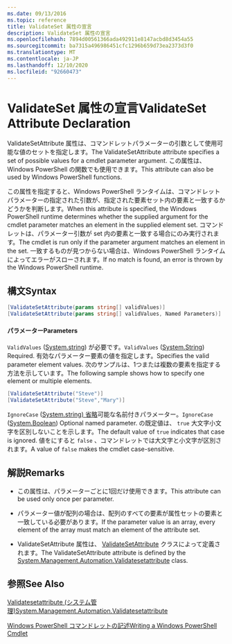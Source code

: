 ```yaml
---
ms.date: 09/13/2016
ms.topic: reference
title: ValidateSet 属性の宣言
description: ValidateSet 属性の宣言
ms.openlocfilehash: 7894d00561366ada492911e8147acbd8d3454a55
ms.sourcegitcommit: ba7315a496986451cfc1296b659d73ea2373d3f0
ms.translationtype: MT
ms.contentlocale: ja-JP
ms.lasthandoff: 12/10/2020
ms.locfileid: "92660473"
---
```

# <a name="validateset-attribute-declaration"></a><span data-ttu-id="6c987-103">ValidateSet 属性の宣言</span><span class="sxs-lookup"><span data-stu-id="6c987-103">ValidateSet Attribute Declaration</span></span>

<span data-ttu-id="6c987-104">ValidateSetAttribute 属性は、コマンドレットパラメーターの引数として使用可能な値のセットを指定します。</span><span class="sxs-lookup"><span data-stu-id="6c987-104">The ValidateSetAttribute attribute specifies a set of possible values for a cmdlet parameter argument.</span></span> <span data-ttu-id="6c987-105">この属性は、Windows PowerShell の関数でも使用できます。</span><span class="sxs-lookup"><span data-stu-id="6c987-105">This attribute can also be used by Windows PowerShell functions.</span></span>

<span data-ttu-id="6c987-106">この属性を指定すると、Windows PowerShell ランタイムは、コマンドレットパラメーターの指定された引数が、指定された要素セット内の要素と一致するかどうかを判断します。</span><span class="sxs-lookup"><span data-stu-id="6c987-106">When this attribute is specified, the Windows PowerShell runtime determines whether the supplied argument for the cmdlet parameter matches an element in the supplied element set.</span></span> <span data-ttu-id="6c987-107">コマンドレットは、パラメーター引数が set 内の要素と一致する場合にのみ実行されます。</span><span class="sxs-lookup"><span data-stu-id="6c987-107">The cmdlet is run only if the parameter argument matches an element in the set.</span></span> <span data-ttu-id="6c987-108">一致するものが見つからない場合は、Windows PowerShell ランタイムによってエラーがスローされます。</span><span class="sxs-lookup"><span data-stu-id="6c987-108">If no match is found, an error is thrown by the Windows PowerShell runtime.</span></span>

## <a name="syntax"></a><span data-ttu-id="6c987-109">構文</span><span class="sxs-lookup"><span data-stu-id="6c987-109">Syntax</span></span>

```csharp
[ValidateSetAttribute(params string[] validValues)]
[ValidateSetAttribute(params string[] validValues, Named Parameters)]
```

#### <a name="parameters"></a><span data-ttu-id="6c987-110">パラメーター</span><span class="sxs-lookup"><span data-stu-id="6c987-110">Parameters</span></span>

<span data-ttu-id="6c987-111">`ValidValues` ([System.string](/dotnet/api/System.String)) が必要です。</span><span class="sxs-lookup"><span data-stu-id="6c987-111">`ValidValues` ([System.String](/dotnet/api/System.String)) Required.</span></span> <span data-ttu-id="6c987-112">有効なパラメーター要素の値を指定します。</span><span class="sxs-lookup"><span data-stu-id="6c987-112">Specifies the valid parameter element values.</span></span> <span data-ttu-id="6c987-113">次のサンプルは、1つまたは複数の要素を指定する方法を示しています。</span><span class="sxs-lookup"><span data-stu-id="6c987-113">The following sample shows how to specify one element or multiple elements.</span></span>

```csharp
[ValidateSetAttribute("Steve")]
[ValidateSetAttribute("Steve","Mary")]
```

<span data-ttu-id="6c987-114">`IgnoreCase` ([System.string) 省略](/dotnet/api/System.Boolean)可能な名前付きパラメーター。</span><span class="sxs-lookup"><span data-stu-id="6c987-114">`IgnoreCase` ([System.Boolean](/dotnet/api/System.Boolean)) Optional named parameter.</span></span> <span data-ttu-id="6c987-115">の既定値は、 `true` 大文字小文字を区別しないことを示します。</span><span class="sxs-lookup"><span data-stu-id="6c987-115">The default value of `true` indicates that case is ignored.</span></span> <span data-ttu-id="6c987-116">値をにすると `false` 、コマンドレットでは大文字と小文字が区別されます。</span><span class="sxs-lookup"><span data-stu-id="6c987-116">A value of `false` makes the cmdlet case-sensitive.</span></span>

## <a name="remarks"></a><span data-ttu-id="6c987-117">解説</span><span class="sxs-lookup"><span data-stu-id="6c987-117">Remarks</span></span>

- <span data-ttu-id="6c987-118">この属性は、パラメーターごとに1回だけ使用できます。</span><span class="sxs-lookup"><span data-stu-id="6c987-118">This attribute can be used only once per parameter.</span></span>

- <span data-ttu-id="6c987-119">パラメーター値が配列の場合は、配列のすべての要素が属性セットの要素と一致している必要があります。</span><span class="sxs-lookup"><span data-stu-id="6c987-119">If the parameter value is an array, every element of the array must match an element of the attribute set.</span></span>

- <span data-ttu-id="6c987-120">ValidateSetAttribute 属性は、 [ValidateSetAttribute](/dotnet/api/System.Management.Automation.ValidateSetAttribute) クラスによって定義されます。</span><span class="sxs-lookup"><span data-stu-id="6c987-120">The ValidateSetAttribute attribute is defined by the [System.Management.Automation.Validatesetattribute](/dotnet/api/System.Management.Automation.ValidateSetAttribute) class.</span></span>

## <a name="see-also"></a><span data-ttu-id="6c987-121">参照</span><span class="sxs-lookup"><span data-stu-id="6c987-121">See Also</span></span>

[<span data-ttu-id="6c987-122">Validatesetattribute (システム管理)</span><span class="sxs-lookup"><span data-stu-id="6c987-122">System.Management.Automation.Validatesetattribute</span></span>](/dotnet/api/System.Management.Automation.ValidateSetAttribute)

[<span data-ttu-id="6c987-123">Windows PowerShell コマンドレットの記述</span><span class="sxs-lookup"><span data-stu-id="6c987-123">Writing a Windows PowerShell Cmdlet</span></span>](./writing-a-windows-powershell-cmdlet.md)
